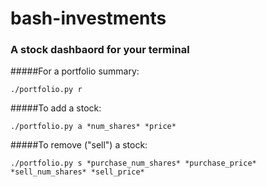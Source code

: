 # bash-investments
### A stock dashbaord for your terminal

#####For a portfolio summary:

```./portfolio.py r ```

#####To add a stock:

```./portfolio.py a *num_shares* *price*```

#####To remove ("sell") a stock:

```./portfolio.py s *purchase_num_shares* *purchase_price* *sell_num_shares* *sell_price*```
